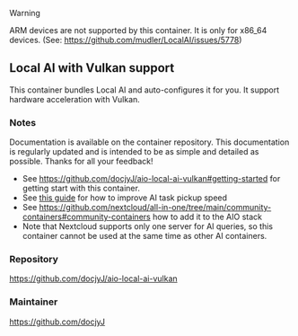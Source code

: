 
> [!WARNING]
> ARM devices are not supported by this container. It is only for x86_64 devices. (See: https://github.com/mudler/LocalAI/issues/5778)

## Local AI with Vulkan support
This container bundles Local AI and auto-configures it for you. It support hardware acceleration with Vulkan.

### Notes
Documentation is available on the container repository. This documentation is regularly updated and is intended to be as simple and detailed as possible. Thanks for all your feedback!

- See https://github.com/docjyJ/aio-local-ai-vulkan#getting-started for getting start with this container.
- See [this guide](https://github.com/nextcloud/all-in-one/discussions/5430) for how to improve AI task pickup speed
- See https://github.com/nextcloud/all-in-one/tree/main/community-containers#community-containers how to add it to the AIO stack
- Note that Nextcloud supports only one server for AI queries, so this container cannot be used at the same time as other AI containers.

### Repository
https://github.com/docjyJ/aio-local-ai-vulkan

### Maintainer
https://github.com/docjyJ
